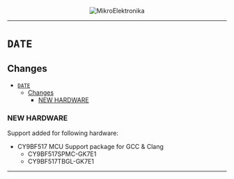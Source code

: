 <p align="center">
  <img src="http://www.mikroe.com/img/designs/beta/logo_small.png?raw=true" alt="MikroElektronika"/>
</p>

---

# `DATE`

## Changes

- [`DATE`](#date)
  - [Changes](#changes)
    - [NEW HARDWARE](#new-hardware)

### NEW HARDWARE

Support added for following hardware:

+ CY9BF517 MCU Support package for GCC & Clang
  + CY9BF517SPMC-GK7E1
  + CY9BF517TBGL-GK7E1

---
